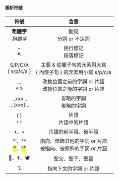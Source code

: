 #### 圖析符號

| 符號  | 含意 |
| :---: | :----: |
| <strong>粗體字</strong></br><em>斜體字</em> | 動詞</br>分詞 or 不定詞 |
| ¬</br>¶ | 換行標記</br>段落標記 |
| S/P/C/A</br>{ s/p/c/a } | 主要 & 從屬子句的元素用大寫</br>{ 內嵌子句 } 的元素用小寫 s/p/c/a |
| ...</br>« » | 改換位置之前的字詞 or 片語</br>改換位置之後的字詞 or 片語|
| ...xxx...</br>...[xxx]... | 省略的字詞</br>省略的字詞 |
| ( )</br>‹ › | 片語</br>片語中的片語 |
| ◖、◗ | 片語的前半段、後半段|
| °¹、°²</br><mark>°¹</mark>、<mark>°²</mark>  | 指向、修飾其他的字詞 or 片語</br>被指向、被修飾的字詞 or 片語 |
| 🕍︎、🕇、🕊️ | 聖父、聖子、聖靈 |
| ↴ |  指向下文的字詞 or 片語 |


